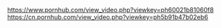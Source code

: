 https://www.pornhub.com/view_video.php?viewkey=ph60021b81060f8
https://cn.pornhub.com/view_video.php?viewkey=ph5b91b47b02eb6